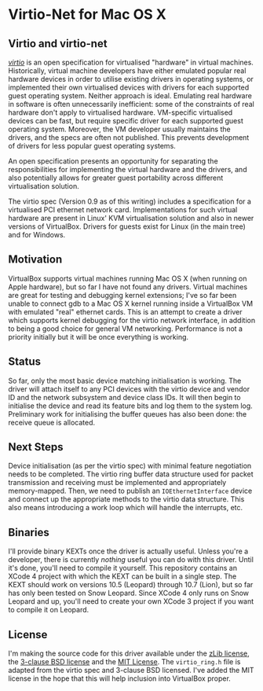 # Virtio-Net for Mac OS X

## Virtio and virtio-net

[*virtio*][virtio] is an open specification for virtualised "hardware" in
virtual machines. Historically, virtual machine developers have either emulated
popular real hardware devices in order to utilise existing drivers in operating
systems, or implemented their own virtualised devices with drivers for each
supported guest operating system. Neither approach is ideal. Emulating
real hardware in software is often unnecessarily inefficient: some of the
constraints of real hardware don't apply to virtualised hardware. VM-specific
virtualised devices can be fast, but require specific driver for each supported
guest operating system. Moreover, the VM developer usually maintains the drivers,
and the specs are often not published. This prevents development of drivers for
less popular guest operating systems.

An open specification presents an
opportunity for separating the responsibilities for implementing the virtual
hardware and the drivers, and also potentially allows for greater guest
portability across different virtualisation solution.

The virtio spec (Version 0.9 as of this writing) includes a specification for a
virtualised PCI ethernet network card. Implementations for such virtual hardware
are present in Linux' KVM virtualisation solution and also in newer versions of
VirtualBox. Drivers for guests exist for Linux (in the main tree) and for
Windows.

## Motivation

VirtualBox supports virtual machines running Mac OS X (when running
on Apple hardware), but so far I have not found any drivers. Virtual machines
are great for testing and debugging kernel extensions; I've so far been unable
to connect gdb to a Mac OS X kernel running inside a VirtualBox VM with
emulated "real" ethernet cards. This is an attempt to create a driver which
supports kernel debugging for the virtio network interface, in addition to
being a good choice for general VM networking. Performance is not a priority
initially but it will be once everything is working.

## Status

So far, only the most basic device matching initialisation is working. The
driver will attach
itself to any PCI devices with the virtio device and vendor ID and the network
subsystem and device class IDs. It will then begin to initialise the device
and read its feature bits and log them to the system log. Preliminary work for
initialising the buffer queues has also been done: the receive queue is
allocated.

## Next Steps

Device initialisation (as per the virtio spec) with minimal feature negotiation
needs to be completed. The virtio ring buffer data structure used for packet
transmission and receiving must be implemented and appropriately memory-mapped.
Then, we need to publish an `IOEthernetInterface` device and connect up the
appropriate methods to the virtio data structure. This also means introducing
a work loop which will handle the interrupts, etc.

## Binaries

I'll provide binary KEXTs once the driver is actually useful. Unless you're a
developer, there is currently *nothing* useful you can do with this driver.
Until it's done, you'll need to compile it yourself. This repository contains
an XCode 4 project with which the KEXT can be built in a single step. The KEXT
should work on versions 10.5 (Leopard) through 10.7 (Lion), but so far has only
been tested on Snow Leopard. Since XCode 4 only runs on Snow Leopard and up,
you'll need to create your own XCode 3 project if you want to compile it on
Leopard.

## License

I'm making the source code for this driver available under the [zLib license][zlib],
the [3-clause BSD license][bsd3] and the [MIT License][mit]. The `virtio_ring.h`
file is adapted from the virtio spec and 3-clause BSD licensed. I've added the
MIT license in the hope that this will help inclusion into VirtualBox proper.

[virtio]: http://ozlabs.org/~rusty/virtio-spec/

[bsd3]: http://www.opensource.org/licenses/BSD-3-Clause

[zlib]: http://www.opensource.org/licenses/zLib

[mit]: http://www.opensource.org/licenses/MIT
